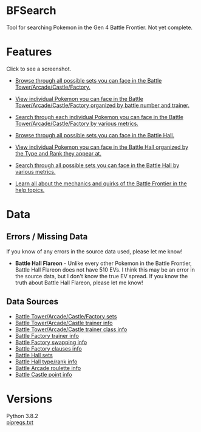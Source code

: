 # BFSearch
 Tool for searching Pokemon in the Gen 4 Battle Frontier. Not yet complete.

# Features
Click to see a screenshot.  
 - [Browse through all possible sets you can face in the Battle Tower/Arcade/Castle/Factory.](https://raw.githubusercontent.com/connor135246/BFSearch/tkinter/manual/browse.png)  
 
 - [View individual Pokemon you can face in the Battle Tower/Arcade/Castle/Factory organized by battle number and trainer.](https://raw.githubusercontent.com/connor135246/BFSearch/tkinter/manual/trainers.png)  
 
 - [Search through each individual Pokemon you can face in the Battle Tower/Arcade/Castle/Factory by various metrics.](https://raw.githubusercontent.com/connor135246/BFSearch/tkinter/manual/search.png)  
 
 - [Browse through all possible sets you can face in the Battle Hall.](https://raw.githubusercontent.com/connor135246/BFSearch/tkinter/manual/browsehall.png)  
 
 - [View individual Pokemon you can face in the Battle Hall organized by the Type and Rank they appear at.](https://raw.githubusercontent.com/connor135246/BFSearch/tkinter/manual/hallcalc.png)  

  - [Search through all possible sets you can face in the Battle Hall by various metrics.](https://raw.githubusercontent.com/connor135246/BFSearch/tkinter/manual/hallsearch.png)  
 
  - [Learn all about the mechanics and quirks of the Battle Frontier in the help topics.](https://raw.githubusercontent.com/connor135246/BFSearch/tkinter/manual/help.png)  


# Data

## Errors / Missing Data
 If you know of any errors in the source data used, please let me know!  
  
 - **Battle Hall Flareon** - Unlike every other Pokemon in the Battle Frontier, Battle Hall Flareon does not have 510 EVs. I think this may be an error in the source data, but I don't know the true EV spread. If you know the truth about Battle Hall Flareon, please let me know!  

## Data Sources
 - [Battle Tower/Arcade/Castle/Factory sets](https://www.smogon.com/forums/threads/pokemon-platinum-the-definitive-thread-mark-5-battle-frontier-discussion.45802/#post-1489122)  
 - [Battle Tower/Arcade/Castle trainer info](https://bulbapedia.bulbagarden.net/wiki/List_of_Battle_Frontier_Trainers_(Generation_IV))  
 - [Battle Tower/Arcade/Castle trainer class info](https://www.smogon.com/forums/threads/platinum-hg-ss-battle-frontier-and-dp-battle-tower-records.52858/page-5#post-1862690)  
 - [Battle Factory trainer info](https://www.smogon.com/forums/threads/platinum-hg-ss-battle-frontier-and-dp-battle-tower-records.52858/page-117#post-2861763)  
 - [Battle Factory swapping info](https://www.smogon.com/forums/threads/platinum-hg-ss-battle-frontier-and-dp-battle-tower-records.52858/page-66#post-2365842)  
 - [Battle Factory clauses info](https://www.smogon.com/forums/threads/platinum-hg-ss-battle-frontier-and-dp-battle-tower-records.52858/page-43#post-2210563)  
 - [Battle Hall sets](https://www.smogon.com/forums/threads/platinum-hg-ss-battle-frontier-and-dp-battle-tower-records.52858/page-2#post-1850704)  
 - [Battle Hall type/rank info](https://bulbapedia.bulbagarden.net/wiki/Battle_Hall)  
 - [Battle Arcade roulette info](https://bulbapedia.bulbagarden.net/wiki/Battle_Arcade)  
 - [Battle Castle point info](https://bulbapedia.bulbagarden.net/wiki/Battle_Castle)  


# Versions
 Python 3.8.2  
 [pipreqs.txt](pipreqs.txt)
